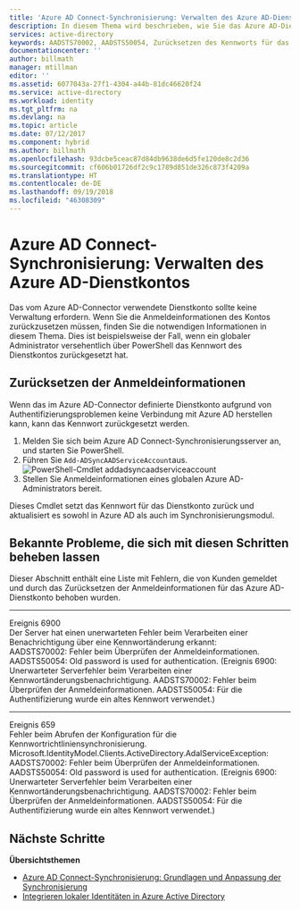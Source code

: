 ```yaml
---
title: 'Azure AD Connect-Synchronisierung: Verwalten des Azure AD-Dienstkontos | Microsoft Docs'
description: In diesem Thema wird beschrieben, wie Sie das Azure AD-Dienstkonto wiederherstellen.
services: active-directory
keywords: AADSTS70002, AADSTS50054, Zurücksetzen des Kennworts für das Dienstkonto des Azure AD Connect-Synchronisierungsconnectors
documentationcenter: ''
author: billmath
manager: mtillman
editor: ''
ms.assetid: 6077043a-27f1-4304-a44b-81dc46620f24
ms.service: active-directory
ms.workload: identity
ms.tgt_pltfrm: na
ms.devlang: na
ms.topic: article
ms.date: 07/12/2017
ms.component: hybrid
ms.author: billmath
ms.openlocfilehash: 93dcbe5ceac87d84db9638de6d5fe120de8c2d36
ms.sourcegitcommit: cf606b01726df2c9c1789d851de326c873f4209a
ms.translationtype: HT
ms.contentlocale: de-DE
ms.lasthandoff: 09/19/2018
ms.locfileid: "46308309"
---
```

# <a name="azure-ad-connect-sync-how-to-manage-the-azure-ad-service-account"></a>Azure AD Connect-Synchronisierung: Verwalten des Azure AD-Dienstkontos
Das vom Azure AD-Connector verwendete Dienstkonto sollte keine Verwaltung erfordern. Wenn Sie die Anmeldeinformationen des Kontos zurückzusetzen müssen, finden Sie die notwendigen Informationen in diesem Thema. Dies ist beispielsweise der Fall, wenn ein globaler Administrator versehentlich über PowerShell das Kennwort des Dienstkontos zurückgesetzt hat.

## <a name="reset-the-credentials"></a>Zurücksetzen der Anmeldeinformationen
Wenn das im Azure AD-Connector definierte Dienstkonto aufgrund von Authentifizierungsproblemen keine Verbindung mit Azure AD herstellen kann, kann das Kennwort zurückgesetzt werden.

1. Melden Sie sich beim Azure AD Connect-Synchronisierungsserver an, und starten Sie PowerShell.
2. Führen Sie `Add-ADSyncAADServiceAccount`aus.  
   ![PowerShell-Cmdlet addadsyncaadserviceaccount](./media/how-to-connect-azureadaccount/addadsyncaadserviceaccount.png)
3. Stellen Sie Anmeldeinformationen eines globalen Azure AD-Administrators bereit.

Dieses Cmdlet setzt das Kennwort für das Dienstkonto zurück und aktualisiert es sowohl in Azure AD als auch im Synchronisierungsmodul.

## <a name="known-issues-these-steps-can-solve"></a>Bekannte Probleme, die sich mit diesen Schritten beheben lassen
Dieser Abschnitt enthält eine Liste mit Fehlern, die von Kunden gemeldet und durch das Zurücksetzen der Anmeldeinformationen für das Azure AD-Dienstkonto behoben wurden.

- - -
Ereignis 6900  
Der Server hat einen unerwarteten Fehler beim Verarbeiten einer Benachrichtigung über eine Kennwortänderung erkannt:  
AADSTS70002: Fehler beim Überprüfen der Anmeldeinformationen. AADSTS50054: Old password is used for authentication. (Ereignis 6900: Unerwarteter Serverfehler beim Verarbeiten einer Kennwortänderungsbenachrichtigung. AADSTS70002: Fehler beim Überprüfen der Anmeldeinformationen. AADSTS50054: Für die Authentifizierung wurde ein altes Kennwort verwendet.)

- - -
Ereignis 659  
Fehler beim Abrufen der Konfiguration für die Kennwortrichtliniensynchronisierung. Microsoft.IdentityModel.Clients.ActiveDirectory.AdalServiceException:  
AADSTS70002: Fehler beim Überprüfen der Anmeldeinformationen. AADSTS50054: Old password is used for authentication. (Ereignis 6900: Unerwarteter Serverfehler beim Verarbeiten einer Kennwortänderungsbenachrichtigung. AADSTS70002: Fehler beim Überprüfen der Anmeldeinformationen. AADSTS50054: Für die Authentifizierung wurde ein altes Kennwort verwendet.)

## <a name="next-steps"></a>Nächste Schritte
**Übersichtsthemen**

* [Azure AD Connect-Synchronisierung: Grundlagen und Anpassung der Synchronisierung](how-to-connect-sync-whatis.md)
* [Integrieren lokaler Identitäten in Azure Active Directory](whatis-hybrid-identity.md)

